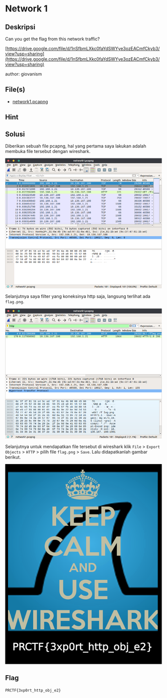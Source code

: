# Network 1

## Deskripsi

Can you get the flag from this network traffic?

[https://drive.google.com/file/d/1nSfbmLXkc0faYdSWYye3ozEACmfCkyb3/view?usp=sharing](https://drive.google.com/file/d/1nSfbmLXkc0faYdSWYye3ozEACmfCkyb3/view?usp=sharing)

author: giovanism

## File(s)

- [network1.pcapng](files/network1.pcapng)

## Hint

## Solusi

Diberikan sebuah file pcapng, hal yang pertama saya lakukan adalah membuka file
tersebut dengan wireshark.

![network1](img/network1-1.png)

Selanjutnya saya filter yang koneksinya http saja, langsung terlihat ada
`flag.png`.

![network1](img/network1-2.png)

Selanjutnya untuk mendapatkan file tersebut di wireshark klik `File` >
`Export Objects` > `HTTP` > pilih file `flag.png` > `Save`. Lalu didapatkanlah
gambar berikut.

![flag network1](img/flag.png)

## Flag

`PRCTF{3xp0rt_http_obj_e2}`
